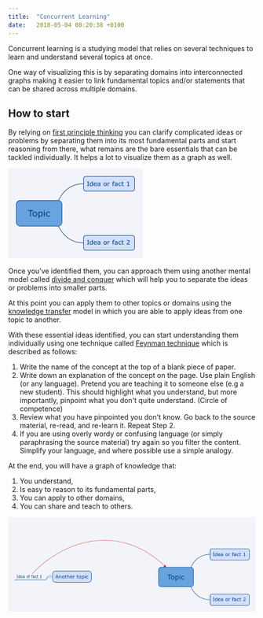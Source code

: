 ```yaml
---
title:  "Concurrent Learning"
date:   2018-05-04 08:20:38 +0100
---
```


Concurrent learning is a studying model that relies on several techniques to learn and understand several topics at once.

One way of visualizing this is by separating domains into interconnected graphs making it easier to link fundamental topics and/or statements that can be shared across multiple domains.

## How to start

By relying on [first principle thinking](https://fs.blog/2018/04/first-principles/) you can clarify complicated ideas or problems by separating them into its most fundamental parts and start reasoning from there, what remains are the bare essentials that can be tackled individually.
It helps a lot to visualize them as a graph as well.

![topic1](/assets/img/topic1.png)

Once you’ve identified them, you can approach them using another mental model called [divide and conquer](https://en.wikipedia.org/wiki/Divide_and_conquer_algorithm) which will help you to separate the ideas or problems into smaller parts.

At this point you can apply them to other topics or domains using the [knowledge transfer](https://en.wikipedia.org/wiki/Knowledge_transfer) model in which you are able to apply ideas from one topic to another.

With these essential ideas identified, you can start understanding them individually using one technique called [Feynman technique](https://curiosity.com/topics/learn-anything-in-four-steps-with-the-feynman-technique-curiosity/) which is described as follows:

1. Write the name of the concept at the top of a blank piece of paper.
2. Write down an explanation of the concept on the page. Use plain English (or any language). Pretend you are teaching it to someone else (e.g a new student). This should highlight what you understand, but more importantly, pinpoint what you don't quite understand. (Circle of competence)
3. Review what you have pinpointed you don't know. Go back to the source material, re-read, and re-learn it. Repeat Step 2.
4. If you are using overly wordy or confusing language (or simply paraphrasing the source material) try again so you filter the content. Simplify your language, and where possible use a simple analogy.

At the end, you will have a graph of knowledge that:

1. You understand,
2. Is easy to reason to its fundamental parts,
3. You can apply to other domains,
4. You can share and teach to others.

![topic2](/assets/img/topic2.png)